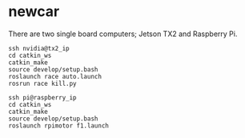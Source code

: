 # newcar
There are two single board computers; Jetson TX2 and Raspberry Pi.
```
ssh nvidia@tx2_ip
cd catkin_ws
catkin_make
source develop/setup.bash
roslaunch race auto.launch
rosrun race kill.py
```



```
ssh pi@raspberry_ip
cd catkin_ws
catkin_make
source develop/setup.bash
roslaunch rpimotor f1.launch
```

